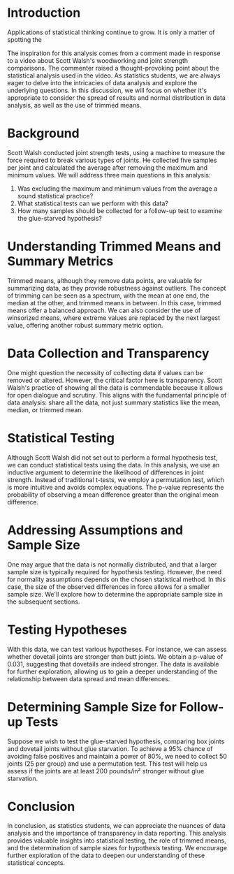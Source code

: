 
# Introduction

Applications of statistical thinking continue to grow. It is only a matter of spotting the 

The inspiration for this analysis comes from a comment made in response to a video about Scott Walsh's woodworking and joint strength comparisons. The commenter raised a thought-provoking point about the statistical analysis used in the video. As statistics students, we are always eager to delve into the intricacies of data analysis and explore the underlying questions. In this discussion, we will focus on whether it's appropriate to consider the spread of results and normal distribution in data analysis, as well as the use of trimmed means.

# Background

Scott Walsh conducted joint strength tests, using a machine to measure the force required to break various types of joints. He collected five samples per joint and calculated the average after removing the maximum and minimum values. We will address three main questions in this analysis:

1. Was excluding the maximum and minimum values from the average a sound statistical practice?
2. What statistical tests can we perform with this data?
3. How many samples should be collected for a follow-up test to examine the glue-starved hypothesis?

# Understanding Trimmed Means and Summary Metrics

Trimmed means, although they remove data points, are valuable for summarizing data, as they provide robustness against outliers. The concept of trimming can be seen as a spectrum, with the mean at one end, the median at the other, and trimmed means in between. In this case, trimmed means offer a balanced approach. We can also consider the use of winsorized means, where extreme values are replaced by the next largest value, offering another robust summary metric option.

# Data Collection and Transparency

One might question the necessity of collecting data if values can be removed or altered. However, the critical factor here is transparency. Scott Walsh's practice of showing all the data is commendable because it allows for open dialogue and scrutiny. This aligns with the fundamental principle of data analysis: share all the data, not just summary statistics like the mean, median, or trimmed mean.

# Statistical Testing

Although Scott Walsh did not set out to perform a formal hypothesis test, we can conduct statistical tests using the data. In this analysis, we use an inductive argument to determine the likelihood of differences in joint strength. Instead of traditional t-tests, we employ a permutation test, which is more intuitive and avoids complex equations. The p-value represents the probability of observing a mean difference greater than the original mean difference.

# Addressing Assumptions and Sample Size

One may argue that the data is not normally distributed, and that a larger sample size is typically required for hypothesis testing. However, the need for normality assumptions depends on the chosen statistical method. In this case, the size of the observed differences in force allows for a smaller sample size. We'll explore how to determine the appropriate sample size in the subsequent sections.

# Testing Hypotheses

With this data, we can test various hypotheses. For instance, we can assess whether dovetail joints are stronger than butt joints. We obtain a p-value of 0.031, suggesting that dovetails are indeed stronger. The data is available for further exploration, allowing us to gain a deeper understanding of the relationship between data spread and mean differences.

# Determining Sample Size for Follow-up Tests

Suppose we wish to test the glue-starved hypothesis, comparing box joints and dovetail joints without glue starvation. To achieve a 95% chance of avoiding false positives and maintain a power of 80%, we need to collect 50 joints (25 per group) and use a permutation test. This test will help us assess if the joints are at least 200 pounds/in² stronger without glue starvation.

# Conclusion

In conclusion, as statistics students, we can appreciate the nuances of data analysis and the importance of transparency in data reporting. This analysis provides valuable insights into statistical testing, the role of trimmed means, and the determination of sample sizes for hypothesis testing. We encourage further exploration of the data to deepen our understanding of these statistical concepts.
